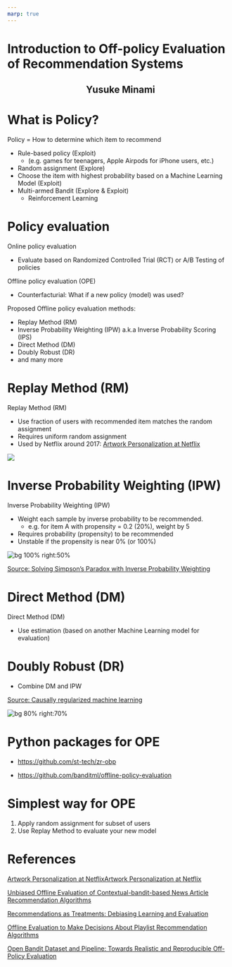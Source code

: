 ```yaml
---
marp: true
---
```

<!--
headingDivider: 1
-->

# Introduction to Off-policy Evaluation of Recommendation Systems 
## &nbsp; &nbsp; &nbsp; &nbsp; &nbsp; &nbsp; &nbsp; &nbsp; &nbsp; &nbsp; &nbsp; &nbsp; &nbsp; &nbsp; &nbsp; &nbsp; &nbsp; &nbsp;  Yusuke Minami

# What is Policy?

Policy = How to determine which item to recommend
- Rule-based policy (Exploit)
  - (e.g. games for teenagers, Apple Airpods for iPhone users, etc.) 
- Random assignment (Explore)
- Choose the item with highest probability based on a Machine Learning Model (Exploit)
- Multi-armed Bandit (Explore & Exploit)
  - Reinforcement Learning

# Policy evaluation

Online policy evaluation
- Evaluate based on Randomized Controlled Trial (RCT) or A/B Testing of policies

Offline policy evaluation (OPE)
- Counterfacturial: What if a new policy (model) was used?

Proposed Offline policy evaluation methods:
- Replay Method (RM)
- Inverse Probability Weighting (IPW) a.k.a Inverse Probability Scoring (IPS)
- Direct Method (DM)
- Doubly Robust (DR)
- and many more

# Replay Method (RM)

Replay Method (RM)
- Use fraction of users with recommended item matches the random assignment
- Requires uniform random assignment
- Used by Netflix around 2017: [Artwork Personalization at Netflix](https://netflixtechblog.com/artwork-personalization-c589f074ad76)

![](https://miro.medium.com/max/3000/0*gcQNqEUdCfWMTv0i.)


# Inverse Probability Weighting (IPW)

Inverse Probability Weighting (IPW)
- Weight each sample by inverse probability to be recommended.
  - e.g. for item A with propensity = 0.2 (20%), weight by 5
- Requires probability (propensity) to be recommended
- Unstable if the propensity is near 0% (or 100%)

![bg 100% right:50%](https://miro.medium.com/max/788/1*t_rbWJNhM7u-3h3uBi301g.jpeg)

[Source: Solving Simpson’s Paradox with Inverse Probability Weighting](https://towardsdatascience.com/solving-simpsons-paradox-with-inverse-probability-weighting-79dbb1395597)

# Direct Method (DM)

Direct Method (DM)

- Use estimation (based on another Machine Learning model for evaluation)

# Doubly Robust (DR)

- Combine DM and IPW

[Source: Causally regularized machine learning](https://www.slideshare.net/ssuser2ff343/causally-regularized-machine-learning)

![bg 80% right:70%](https://image.slidesharecdn.com/causallyregularizedmachinelearning-190826085536/95/causally-regularized-machine-learning-44-638.jpg?cb=1566809782)

# Python packages for OPE

- https://github.com/st-tech/zr-obp

- https://github.com/banditml/offline-policy-evaluation

# Simplest way for OPE

1. Apply random assignment for subset of users
2. Use Replay Method to evaluate your new model

# References

[Artwork Personalization at NetflixArtwork Personalization at Netflix](https://netflixtechblog.com/artwork-personalization-c589f074ad76)

[Unbiased Offline Evaluation of Contextual-bandit-based News Article Recommendation Algorithms](https://arxiv.org/pdf/1003.5956.pdf)

[Recommendations as Treatments: Debiasing Learning and Evaluation](https://arxiv.org/pdf/1602.05352.pdf)

[Offline Evaluation to Make Decisions About Playlist Recommendation Algorithms](http://pchandar.github.io/static/Gruson2019-a2c9a8576182dcb33019d20a7c7a51b7.pdf)

[Open Bandit Dataset and Pipeline: Towards Realistic and Reproducible Off-Policy Evaluation](https://arxiv.org/pdf/2008.07146.pdf)
